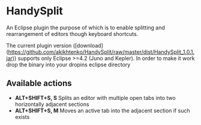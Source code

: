 HandySplit
==========

An Eclipse plugin the purpose of which is to enable splitting and rearrangement of editors though keyboard shortcuts. 

The current plugin version ([download] (https://github.com/akikhtenko/HandySplit/raw/master/dist/HandySplit_1.0.1.jar)) supports only Eclipse >=4.2 (Juno and Kepler).
In order to make it work drop the binary into your dropins eclipse directory

Available actions
----------

+ **ALT+SHIFT+S, S** Splits an editor with multiple open tabs into two horizontally adjacent sections
+ **ALT+SHIFT+S, M** Moves an active tab into the adjacent section if such exists
